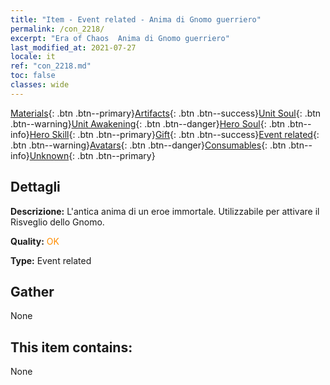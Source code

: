 ```yaml
---
title: "Item - Event related - Anima di Gnomo guerriero"
permalink: /con_2218/
excerpt: "Era of Chaos  Anima di Gnomo guerriero"
last_modified_at: 2021-07-27
locale: it
ref: "con_2218.md"
toc: false
classes: wide
---
```

 [Materials](/ItemsIT/){: .btn .btn--primary}[Artifacts](/ItemsIT/Artifacts/){: .btn .btn--success}[Unit Soul](/ItemsIT/UnitSoul/){: .btn .btn--warning}[Unit Awakening](/ItemsIT/UnitAwakening/){: .btn .btn--danger}[Hero Soul](/ItemsIT/HeroSoul/){: .btn .btn--info}[Hero Skill](/ItemsIT/HeroSkill/){: .btn .btn--primary}[Gift](/ItemsIT/Gift/){: .btn .btn--success}[Event related](/ItemsIT/Events/){: .btn .btn--warning}[Avatars](/ItemsIT/Avatars/){: .btn .btn--danger}[Consumables](/ItemsIT/Consumables/){: .btn .btn--info}[Unknown](/ItemsIT/Unknown/){: .btn .btn--primary}

## Dettagli
 **Descrizione:** L'antica anima di un eroe immortale. Utilizzabile per attivare il Risveglio dello Gnomo.

 **Quality:** <span style="color: #FF8C00">OK</span>

 **Type:** Event related

## Gather

  None

## This item contains:

  None

